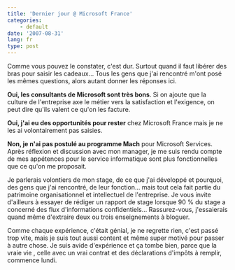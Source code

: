```yaml
---
title: 'Dernier jour @ Microsoft France'
categories:
    - default
date: '2007-08-31'
lang: fr
type: post
---
```


Comme vous pouvez le constater, c'est dur. Surtout quand il faut libérer des bras pour saisir les cadeaux… Tous les gens que j'ai rencontré m'ont posé les mêmes questions, alors autant donner les réponses ici.

<!-- more -->

**Oui, les consultants de Microsoft sont très bons**. Si on ajoute que la culture de l'entreprise axe le métier vers la satisfaction et l'exigence, on peut dire qu'ils valent ce qu'on les facture.

**Oui, j'ai eu des opportunités pour rester** chez Microsoft France mais je ne les ai volontairement pas saisies.

**Non, je n'ai pas postulé au programme Mach** pour Microsoft Services. Après réflexion et discussion avec mon manager, je me suis rendu compte de mes appétences pour le service informatique sont plus fonctionnelles que ce qu'on me proposait.

Je parlerais volontiers de mon stage, de ce que j'ai développé et pourquoi, des gens que j'ai rencontré, de leur fonction… mais tout cela fait partie du patrimoine organisationnel et intellectuel de l'entreprise. Je vous invite d'ailleurs à essayer de rédiger un rapport de stage lorsque 90 % du stage a concerné des flux d'informations confidentiels… Rassurez-vous, j'essaierais quand même d'extraire deux ou trois enseignements à bloguer.

Comme chaque expérience, c'était génial, je ne regrette rien, c'est passé trop vite, mais je suis tout aussi content et même super motivé pour passer à autre chose. Je suis avide d'expérience et ça tombe bien, parce que la vraie vie , celle avec un vrai contrat et des déclarations d'impôts à remplir, commence lundi.